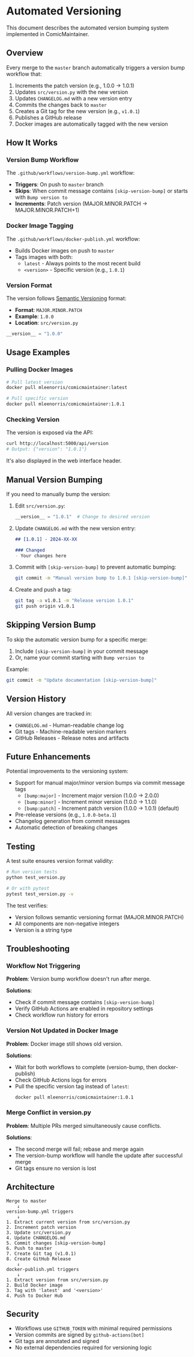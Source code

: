 # Automated Versioning

This document describes the automated version bumping system implemented in ComicMaintainer.

## Overview

Every merge to the `master` branch automatically triggers a version bump workflow that:
1. Increments the patch version (e.g., 1.0.0 → 1.0.1)
2. Updates `src/version.py` with the new version
3. Updates `CHANGELOG.md` with a new version entry
4. Commits the changes back to `master`
5. Creates a Git tag for the new version (e.g., `v1.0.1`)
6. Publishes a GitHub release
7. Docker images are automatically tagged with the new version

## How It Works

### Version Bump Workflow

The `.github/workflows/version-bump.yml` workflow:
- **Triggers**: On push to `master` branch
- **Skips**: When commit message contains `[skip-version-bump]` or starts with `Bump version to`
- **Increments**: Patch version (MAJOR.MINOR.PATCH → MAJOR.MINOR.PATCH+1)

### Docker Image Tagging

The `.github/workflows/docker-publish.yml` workflow:
- Builds Docker images on push to `master`
- Tags images with both:
  - `latest` - Always points to the most recent build
  - `<version>` - Specific version (e.g., `1.0.1`)

### Version Format

The version follows [Semantic Versioning](https://semver.org/) format:
- **Format**: `MAJOR.MINOR.PATCH`
- **Example**: `1.0.0`
- **Location**: `src/version.py`

```python
__version__ = "1.0.0"
```

## Usage Examples

### Pulling Docker Images

```bash
# Pull latest version
docker pull mleenorris/comicmaintainer:latest

# Pull specific version
docker pull mleenorris/comicmaintainer:1.0.1
```

### Checking Version

The version is exposed via the API:

```bash
curl http://localhost:5000/api/version
# Output: {"version": "1.0.1"}
```

It's also displayed in the web interface header.

## Manual Version Bumping

If you need to manually bump the version:

1. Edit `src/version.py`:
   ```python
   __version__ = "1.0.1"  # Change to desired version
   ```

2. Update `CHANGELOG.md` with the new version entry:
   ```markdown
   ## [1.0.1] - 2024-XX-XX
   
   ### Changed
   - Your changes here
   ```

3. Commit with `[skip-version-bump]` to prevent automatic bumping:
   ```bash
   git commit -m "Manual version bump to 1.0.1 [skip-version-bump]"
   ```

4. Create and push a tag:
   ```bash
   git tag -a v1.0.1 -m "Release version 1.0.1"
   git push origin v1.0.1
   ```

## Skipping Version Bump

To skip the automatic version bump for a specific merge:

1. Include `[skip-version-bump]` in your commit message
2. Or, name your commit starting with `Bump version to`

Example:
```bash
git commit -m "Update documentation [skip-version-bump]"
```

## Version History

All version changes are tracked in:
- `CHANGELOG.md` - Human-readable change log
- Git tags - Machine-readable version markers
- GitHub Releases - Release notes and artifacts

## Future Enhancements

Potential improvements to the versioning system:

- Support for manual major/minor version bumps via commit message tags
  - `[bump:major]` - Increment major version (1.0.0 → 2.0.0)
  - `[bump:minor]` - Increment minor version (1.0.0 → 1.1.0)
  - `[bump:patch]` - Increment patch version (1.0.0 → 1.0.1) (default)
- Pre-release versions (e.g., `1.0.0-beta.1`)
- Changelog generation from commit messages
- Automatic detection of breaking changes

## Testing

A test suite ensures version format validity:

```bash
# Run version tests
python test_version.py

# Or with pytest
pytest test_version.py -v
```

The test verifies:
- Version follows semantic versioning format (MAJOR.MINOR.PATCH)
- All components are non-negative integers
- Version is a string type

## Troubleshooting

### Workflow Not Triggering

**Problem**: Version bump workflow doesn't run after merge.

**Solutions**:
- Check if commit message contains `[skip-version-bump]`
- Verify GitHub Actions are enabled in repository settings
- Check workflow run history for errors

### Version Not Updated in Docker Image

**Problem**: Docker image still shows old version.

**Solutions**:
- Wait for both workflows to complete (version-bump, then docker-publish)
- Check GitHub Actions logs for errors
- Pull the specific version tag instead of `latest`:
  ```bash
  docker pull mleenorris/comicmaintainer:1.0.1
  ```

### Merge Conflict in version.py

**Problem**: Multiple PRs merged simultaneously cause conflicts.

**Solutions**:
- The second merge will fail; rebase and merge again
- The version-bump workflow will handle the update after successful merge
- Git tags ensure no version is lost

## Architecture

```
Merge to master
    ↓
version-bump.yml triggers
    ↓
1. Extract current version from src/version.py
2. Increment patch version
3. Update src/version.py
4. Update CHANGELOG.md
5. Commit changes [skip-version-bump]
6. Push to master
7. Create Git tag (v1.0.1)
8. Create GitHub Release
    ↓
docker-publish.yml triggers
    ↓
1. Extract version from src/version.py
2. Build Docker image
3. Tag with 'latest' and '<version>'
4. Push to Docker Hub
```

## Security

- Workflows use `GITHUB_TOKEN` with minimal required permissions
- Version commits are signed by `github-actions[bot]`
- Git tags are annotated and signed
- No external dependencies required for versioning logic
